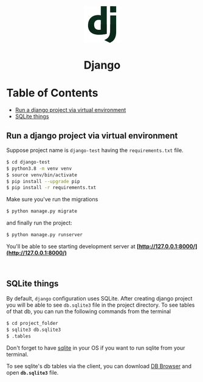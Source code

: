 <div align="center">
  <a href="https://www.djangoproject.com/">
    <img alt="django" src="../logos/django.png"/>
  </a>
  <h1>Django</h1>
</div>

# Table of Contents

- [Run a django project via virtual environment](#run-a-django-project-via-virtual-environment)
- [SQLite things](#sqlite-things)

## Run a django project via virtual environment

Suppose project name is `django-test` having the `requirements.txt` file.

```sh
$ cd django-test
$ python3.8 -m venv venv
$ source venv/bin/activate
$ pip install --upgrade pip
$ pip install -r requirements.txt
```

Make sure you've run the migrations

```bash
$ python manage.py migrate
```

and finally run the project:

```sh
$ python manage.py runserver
```

You'll be able to see starting development server at **[http://127.0.0.1:8000/](http://127.0.0.1:8000/)**

<br>

## SQLite things

By default, `django` configuration uses SQLite. After creating django project you will be able to see `db.sqlite3` file in the project directory. To see tables of that db, you can run the following commands from the terminal

```sh
$ cd project_folder
$ sqlite3 db.sqlite3
$ .tables
```

Don't forget to have [sqlite](https://www.sqlite.org/download.html) in your OS if you want to run sqlite from your terminal.

To see sqlite's db tables via the client, you can download [DB Browser](https://sqlitebrowser.org/) and open **`db.sqlite3`** file.
